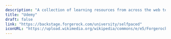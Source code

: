 ```yaml
---
description: "A collection of learning resources from across the web to help you skill up while at home"
title: "Udemy"
draft: false
link: "https://backstage.forgerock.com/university/selfpaced"
iconURL: "https://upload.wikimedia.org/wikipedia/commons/e/e5/Forgerock_Logo_190px.png"
---
```

